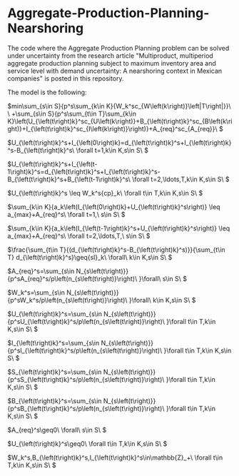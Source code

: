 # Aggregate-Production-Planning-Nearshoring
The code where the Aggregate Production Planning problem can be solved under uncertainty from the research article "Multiproduct, multiperiod aggregate production planning subject to maximum inventory area and service level with demand uncertainty: A nearshoring context in Mexican companies" is posted in this repository.

The model is the following: 

$min\sum_{s\in S}{p^s\sum_{k\in K}{W_k^sc_{W\left(k\right)}\left|T\right|}}\ \ +\sum_{s\in S}{p^s\sum_{t\in T}\sum_{k\in K}\left(U_{\left(t\right)k}^sc_{U\left(k\right)}+B_{\left(t\right)k}^sc_{B\left(k\right)}+I_{\left(t\right)k}^sc_{I\left(k\right)}\right)}+A_{req}^sc_{A_{req}}\ $

$U_{\left(t\right)k}^s+I_{\left(0\right)k}=d_{\left(t\right)k}^s+I_{\left(t\right)k}^s-B_{\left(t\right)k}^s\ \forall t=1,k\in K,s\in S\  $

$U_{\left(t\right)k}^s+I_{\left(t-1\right)k}^s=d_{\left(t\right)k}^s+I_{\left(t\right)k}^s-B_{\left(t\right)k}^s+B_{\left(t-1\right)k}^s\ \forall t=2,\ldots,T,k\in K,s\in S\ $

$U_{\left(t\right)k}^s \leq W_k^s{cp}_k\ \forall t\in T,k\in K,s\in S\ $

$\sum_{k\in K}{a_k\left(I_{\left(0\right)k}+U_{\left(t\right)k}^s\right)} \leq a_{max}+A_{req}^s\ \forall t=1,\ s\in S\ $

$\sum_{k\in K}{a_k\left(I_{\left(t-1\right)k}^s+U_{\left(t\right)k}^s\right)} \leq a_{max}+A_{req}^s\ \forall t=2,\ldots,T,\ s\in S\ $

$\frac{\sum_{t\in T}{(d_{\left(t\right)k}^s-B_{\left(t\right)k}^s)}}{\sum_{t\in T} d_{\left(t\right)k}^s}\geq{sl}_k\ \forall\ k\in K,s\in S\ $

$A_{req}^s=\sum_{s\in N_{s\left(t\right)}}{p^sA_{req}^s/p\left(n_{s\left(t\right)}\right)\ }\forall\ s\in S\ $

$W_k^s=\sum_{s\in N_{s\left(t\right)}}{p^sW_k^s/p\left(n_{s\left(t\right)}\right)\ }\forall\ k\in K,s\in S\  $

$U_{\left(t\right)k}^s=\sum_{s\in N_{s\left(t\right)}}{p^sU_{\left(t\right)k}^s/p\left(n_{s\left(t\right)}\right)\ }\forall t\in T,k\in K,s\in S\ $

$I_{\left(t\right)k}^s=\sum_{s\in N_{s\left(t\right)}}{p^sI_{\left(t\right)k}^s/p\left(n_{s\left(t\right)}\right)\ }\forall t\in T,k\in K,s\in S\ $

$S_{\left(t\right)k}^s=\sum_{s\in N_{s\left(t\right)}}{p^sS_{\left(t\right)k}^s/p\left(n_{s\left(t\right)}\right)\ }\forall t\in T,k\in K,s\in S\ $

$B_{\left(t\right)k}^s=\sum_{s\in N_{s\left(t\right)}}{p^sB_{\left(t\right)k}^s/p\left(n_{s\left(t\right)}\right)\ }\forall t\in T,k\in K,s\in S\ $

$A_{req}^s\geq0\ \forall\ s\in S\ $

$U_{\left(t\right)k}^s\geq0\ \forall t\in T,k\in K,s\in S\ $

$W_k^s,B_{\left(t\right)k}^s,I_{\left(t\right)k}^s\in\mathbb{Z}_+\ \forall t\in T,k\in K,s\in S\ $

